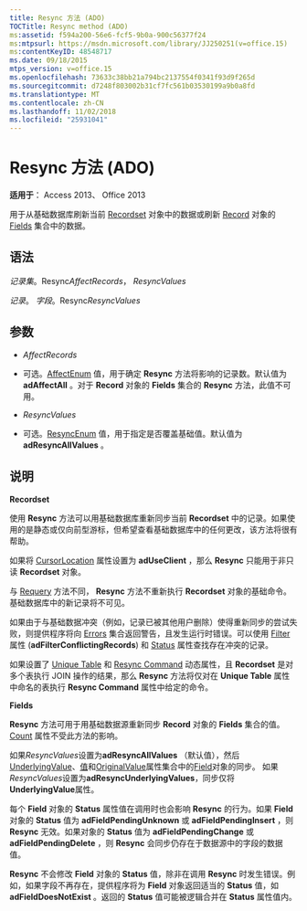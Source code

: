 ```yaml
---
title: Resync 方法 (ADO)
TOCTitle: Resync method (ADO)
ms:assetid: f594a200-56e6-fcf5-9b0a-900c56377f24
ms:mtpsurl: https://msdn.microsoft.com/library/JJ250251(v=office.15)
ms:contentKeyID: 48548717
ms.date: 09/18/2015
mtps_version: v=office.15
ms.openlocfilehash: 73633c38bb21a794bc2137554f0341f93d9f265d
ms.sourcegitcommit: d7248f803002b31cf7fc561b03530199a9b0a8fd
ms.translationtype: MT
ms.contentlocale: zh-CN
ms.lasthandoff: 11/02/2018
ms.locfileid: "25931041"
---
```

# <a name="resync-method-ado"></a>Resync 方法 (ADO)


**适用于**： Access 2013、 Office 2013



用于从基础数据库刷新当前 [Recordset](recordset-object-ado.md) 对象中的数据或刷新 [Record](fields-collection-ado.md) 对象的 [Fields](record-object-ado.md) 集合中的数据。

## <a name="syntax"></a>语法

*记录集*。Resync*AffectRecords*， *ResyncValues*

*记录*。 *字段*。Resync*ResyncValues*

## <a name="parameters"></a>参数

  - *AffectRecords*

  - 可选。[AffectEnum](affectenum.md) 值，用于确定 **Resync** 方法将影响的记录数。默认值为 **adAffectAll** 。对于 **Record** 对象的 **Fields** 集合的 **Resync** 方法，此值不可用。

  - *ResyncValues*

  - 可选。[ResyncEnum](resyncenum.md) 值，用于指定是否覆盖基础值。默认值为 **adResyncAllValues** 。

## <a name="remarks"></a>说明

**Recordset**

使用 **Resync** 方法可以用基础数据库重新同步当前 **Recordset** 中的记录。如果使用的是静态或仅向前型游标，但希望查看基础数据库中的任何更改，该方法将很有帮助。

如果将 [CursorLocation](cursorlocation-property-ado.md) 属性设置为 **adUseClient** ，那么 **Resync** 只能用于非只读 **Recordset** 对象。

与 [Requery](requery-method-ado.md) 方法不同， **Resync** 方法不重新执行 **Recordset** 对象的基础命令。基础数据库中的新记录将不可见。

如果由于与基础数据冲突（例如，记录已被其他用户删除）使得重新同步的尝试失败，则提供程序将向 [Errors](errors-collection-ado.md) 集合返回警告，且发生运行时错误。可以使用 [Filter](filter-property-ado.md) 属性 (**adFilterConflictingRecords**) 和 [Status](status-property-ado-recordset.md) 属性查找存在冲突的记录。

如果设置了 [Unique Table](unique-table-unique-schema-unique-catalog-properties-dynamic-ado.md) 和 [Resync Command](resync-command-property-dynamic-ado.md) 动态属性，且 **Recordset** 是对多个表执行 JOIN 操作的结果，那么 **Resync** 方法将仅对在 **Unique Table** 属性中命名的表执行 **Resync Command** 属性中给定的命令。

**Fields**

**Resync** 方法可用于用基础数据源重新同步 **Record** 对象的 **Fields** 集合的值。 [Count](count-property-ado.md) 属性不受此方法的影响。

如果*ResyncValues*设置为**adResyncAllValues** （默认值），然后[UnderlyingValue](underlyingvalue-property-ado.md)、[值](value-property-ado.md)和[OriginalValue](originalvalue-property-ado.md)属性集合中的[Field](field-object-ado.md)对象的同步。 如果*ResyncValues*设置为**adResyncUnderlyingValues**，同步仅将**UnderlyingValue**属性。

每个 **Field** 对象的 **Status** 属性值在调用时也会影响 **Resync** 的行为。如果 **Field** 对象的 **Status** 值为 **adFieldPendingUnknown** 或 **adFieldPendingInsert** ，则 **Resync** 无效。如果对象的 **Status** 值为 **adFieldPendingChange** 或 **adFieldPendingDelete** ，则 **Resync** 会同步仍存在于数据源中的字段的数据值。

**Resync** 不会修改 **Field** 对象的 **Status** 值，除非在调用 **Resync** 时发生错误。例如，如果字段不再存在，提供程序将为 **Field** 对象返回适当的 **Status** 值，如 **adFieldDoesNotExist** 。返回的 **Status** 值可能被逻辑合并在 **Status** 属性值内。


